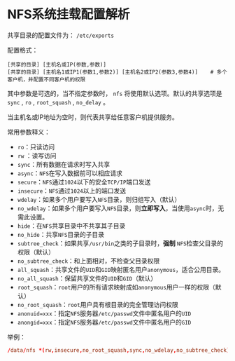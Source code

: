 # NFS系统挂载配置解析

共享目录的配置文件为： `/etc/exports`

配置格式：

``` shell
[共享的目录] [主机名或IP(参数,参数)]    
[共享的目录] [主机名1或IP1(参数1,参数2)] [主机名2或IP2(参数3,参数4)]    # 多个客户机，并配置不同客户机的权限
```

其中参数是可选的，当不指定参数时， `nfs` 将使用默认选项。默认的共享选项是 `sync` , `ro` , `root_squash` , `no_delay` 。

当主机名或IP地址为空时，则代表共享给任意客户机提供服务。

常用参数释义：

* `ro`：只读访问 
* `rw` ：读写访问 
* `sync`：所有数据在请求时写入共享 
* `async`：`NFS`在写入数据前可以相应请求 
* `secure`：`NFS`通过`1024`以下的安全`TCP/IP`端口发送 
* `insecure`：`NFS`通过`1024`以上的端口发送 
* `wdelay`：如果多个用户要写入`NFS`目录，则归组写入（默认） 
* `no_wdelay`：如果多个用户要写入`NFS`目录，则**立即写入**，当使用`async`时，无需此设置。 
* `hide`：在`NFS`共享目录中不共享其子目录 
* `no_hide`：共享`NFS`目录的子目录 
* `subtree_check`：如果共享`/usr/bin`之类的子目录时，**强制** `NFS`检查父目录的权限（默认） 
* `no_subtree_check`：和上面相对，不检查父目录权限 
* `all_squash`：共享文件的`UID`和`GID`映射匿名用户`anonymous`，适合公用目录。 
* `no_all_squash`：保留共享文件的`UID`和`GID`（默认） 
* `root_squash`：`root`用户的所有请求映射成如`anonymous`用户一样的权限（默认） 
* `no_root_squash`：`root`用户具有根目录的完全管理访问权限 
* `anonuid=xxx`：指定`NFS`服务器`/etc/passwd`文件中匿名用户的`UID`
* `anongid=xxx`：指定`NFS`服务器`/etc/passwd`文件中匿名用户的`GID`

举例：

``` conf
/data/nfs *(rw,insecure,no_root_squash,sync,no_wdelay,no_subtree_check)
```
